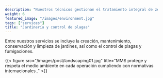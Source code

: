 ```yaml
---
description: "Nuestros técnicos gestionan el tratamiento integral de zonas verdes en diferentes espacios"
weight: 6
featured_image: "/images/environment.jpg"
tags: ["services"]
title: "Jardinería y control de plagas"
---
```

Entre nuestros servicios se incluye la creación, mantenimiento, conservación y limpieza de jardines, así como el control de plagas y fumigaciones.

{{< figure src="/images/post/landscaping01.jpg" title="MMS protege y respeta el medio ambiente en cada operación cumpliendo con normativas internacionales.." >}}

